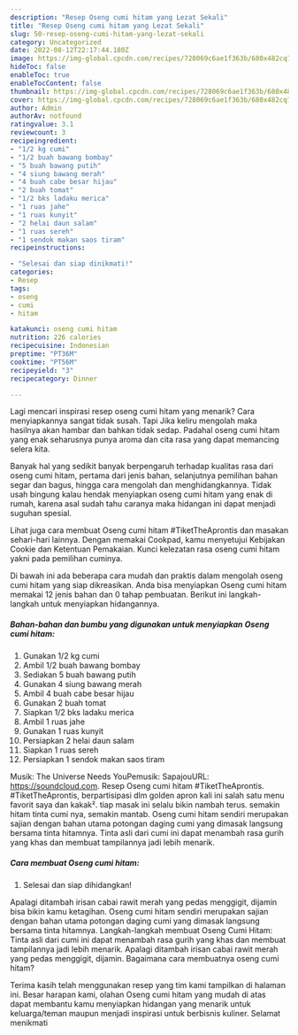 ```yaml
---
description: "Resep Oseng cumi hitam yang Lezat Sekali"
title: "Resep Oseng cumi hitam yang Lezat Sekali"
slug: 50-resep-oseng-cumi-hitam-yang-lezat-sekali
category: Uncategorized
date: 2022-08-12T22:17:44.180Z
image: https://img-global.cpcdn.com/recipes/728069c6ae1f363b/680x482cq70/oseng-cumi-hitam-foto-resep-utama.jpg
hideToc: false
enableToc: true
enableTocContent: false
thumbnail: https://img-global.cpcdn.com/recipes/728069c6ae1f363b/680x482cq70/oseng-cumi-hitam-foto-resep-utama.jpg
cover: https://img-global.cpcdn.com/recipes/728069c6ae1f363b/680x482cq70/oseng-cumi-hitam-foto-resep-utama.jpg
author: Admin
authorAv: notfound
ratingvalue: 3.1
reviewcount: 3
recipeingredient:
- "1/2 kg cumi"
- "1/2 buah bawang bombay"
- "5 buah bawang putih"
- "4 siung bawang merah"
- "4 buah cabe besar hijau"
- "2 buah tomat"
- "1/2 bks ladaku merica"
- "1 ruas jahe"
- "1 ruas kunyit"
- "2 helai daun salam"
- "1 ruas sereh"
- "1 sendok makan saos tiram"
recipeinstructions:

- "Selesai dan siap dinikmati!"
categories:
- Resep
tags:
- oseng
- cumi
- hitam

katakunci: oseng cumi hitam 
nutrition: 226 calories
recipecuisine: Indonesian
preptime: "PT36M"
cooktime: "PT56M"
recipeyield: "3"
recipecategory: Dinner

---
```



Lagi mencari inspirasi resep oseng cumi hitam yang menarik? Cara menyiapkannya sangat tidak susah. Tapi Jika keliru mengolah maka hasilnya akan hambar dan bahkan tidak sedap. Padahal oseng cumi hitam yang enak seharusnya punya aroma dan cita rasa yang dapat memancing selera kita.


Banyak hal yang sedikit banyak berpengaruh terhadap kualitas rasa dari oseng cumi hitam, pertama dari jenis bahan, selanjutnya pemilihan bahan segar dan bagus, hingga cara mengolah dan menghidangkannya. Tidak usah bingung kalau hendak menyiapkan oseng cumi hitam yang enak di rumah, karena asal sudah tahu caranya maka hidangan ini dapat menjadi suguhan spesial.

Lihat juga cara membuat Oseng cumi hitam #TiketTheAprontis dan masakan sehari-hari lainnya. Dengan memakai Cookpad, kamu menyetujui Kebijakan Cookie dan Ketentuan Pemakaian. Kunci kelezatan rasa oseng cumi hitam yakni pada pemilihan cuminya.


Di bawah ini ada beberapa cara mudah dan praktis dalam mengolah oseng cumi hitam yang siap dikreasikan. Anda bisa menyiapkan Oseng cumi hitam memakai 12 jenis bahan dan 0 tahap pembuatan. Berikut ini langkah-langkah untuk menyiapkan hidangannya.

<!--inarticleads1-->

##### Bahan-bahan dan bumbu yang digunakan untuk menyiapkan Oseng cumi hitam:

1. Gunakan 1/2 kg cumi
1. Ambil 1/2 buah bawang bombay
1. Sediakan 5 buah bawang putih
1. Gunakan 4 siung bawang merah
1. Ambil 4 buah cabe besar hijau
1. Gunakan 2 buah tomat
1. Siapkan 1/2 bks ladaku merica
1. Ambil 1 ruas jahe
1. Gunakan 1 ruas kunyit
1. Persiapkan 2 helai daun salam
1. Siapkan 1 ruas sereh
1. Persiapkan 1 sendok makan saos tiram


Musik: The Universe Needs YouPemusik: SapajouURL: https://soundcloud.com. Resep Oseng cumi hitam #TiketTheAprontis. #TiketTheAprontis, berpartisipasi dlm golden apron kali ini salah satu menu favorit saya dan kakak². tiap masak ini selalu bikin nambah terus. semakin hitam tinta cumi nya, semakin mantab. Oseng cumi hitam sendiri merupakan sajian dengan bahan utama potongan daging cumi yang dimasak langsung bersama tinta hitamnya. Tinta asli dari cumi ini dapat menambah rasa gurih yang khas dan membuat tampilannya jadi lebih menarik. 

<!--inarticleads2-->

##### Cara membuat Oseng cumi hitam:


1. Selesai dan siap dihidangkan!

Apalagi ditambah irisan cabai rawit merah yang pedas menggigit, dijamin bisa bikin kamu ketagihan. Oseng cumi hitam sendiri merupakan sajian dengan bahan utama potongan daging cumi yang dimasak langsung bersama tinta hitamnya. Langkah-langkah membuat Oseng Cumi Hitam: Tinta asli dari cumi ini dapat menambah rasa gurih yang khas dan membuat tampilannya jadi lebih menarik. Apalagi ditambah irisan cabai rawit merah yang pedas menggigit, dijamin. Bagaimana cara membuatnya oseng cumi hitam? 

Terima kasih telah menggunakan resep yang tim kami tampilkan di halaman ini. Besar harapan kami, olahan Oseng cumi hitam yang mudah di atas dapat membantu kamu menyiapkan hidangan yang menarik untuk keluarga/teman maupun menjadi inspirasi untuk berbisnis kuliner. Selamat menikmati
